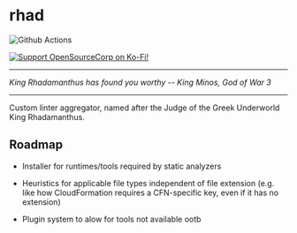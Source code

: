 rhad
====

<!-- badges: start -->
![Github Actions](https://github.com/opensourcecorp/rhadamanthus/actions/workflows/rhad.yaml/badge.svg)

[![Support OpenSourceCorp on Ko-Fi!](https://img.shields.io/badge/Ko--fi-F16061?style=for-the-badge&logo=ko-fi&logoColor=white)](https://ko-fi.com/ryapric)
<!-- badges: end -->

---

*King Rhadamanthus has found you worthy -- King Minos, God of War 3*

---

Custom linter aggregator, named after the Judge of the Greek Underworld King
Rhadamanthus.

Roadmap
-------

- Installer for runtimes/tools required by static analyzers

- Heuristics for applicable file types independent of file extension (e.g. like
  how CloudFormation requires a CFN-specific key, even if it has no extension)

- Plugin system to alow for tools not available ootb
